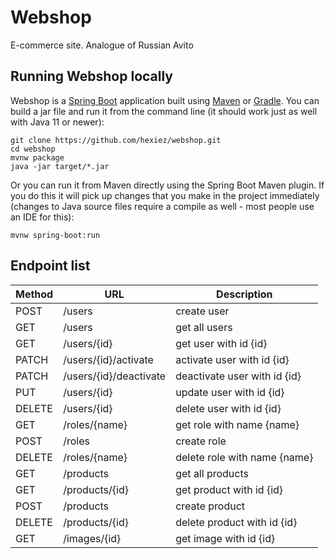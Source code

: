 # Webshop
E-commerce site. Analogue of Russian Avito

## Running Webshop locally
Webshop is a [Spring Boot](https://spring.io/guides/gs/spring-boot) application built using [Maven](https://spring.io/guides/gs/maven/) or [Gradle](https://spring.io/guides/gs/gradle/). You can build a jar file and run it from the command line (it should work just as well with Java 11 or newer):

```
git clone https://github.com/hexiez/webshop.git
cd webshop
mvnw package
java -jar target/*.jar
```

Or you can run it from Maven directly using the Spring Boot Maven plugin. If you do this it will pick up changes that you make in the project immediately (changes to Java source files require a compile as well - most people use an IDE for this):

```
mvnw spring-boot:run
```

## Endpoint list

| Method | URL | Description |
| ------ | --- | ----------- |
| POST | /users | create user |
| GET | /users | get all users |
| GET | /users/{id} | get user with id {id} |
| PATCH | /users/{id}/activate | activate user with id {id} |
| PATCH | /users/{id}/deactivate | deactivate user with id {id} |
| PUT | /users/{id} | update user with id {id} |
| DELETE | /users/{id} | delete user with id {id} |
| GET | /roles/{name} | get role with name {name} |
| POST | /roles | create role |
| DELETE | /roles/{name} | delete role with name {name} |
| GET | /products | get all products |
| GET | /products/{id} | get product with id {id} |
| POST | /products | create product |
| DELETE | /products/{id} | delete product with id {id} |
| GET | /images/{id} | get image with id {id} |


